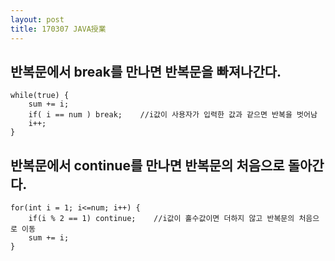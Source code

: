 ```yaml
---
layout: post
title: 170307 JAVA授業
---
```


## 반복문에서 break를 만나면 반복문을 빠져나간다.
```
while(true) {
    sum += i;
    if( i == num ) break;    //i값이 사용자가 입력한 값과 같으면 반복을 벗어남
    i++;
}
```

## 반복문에서 continue를 만나면 반복문의 처음으로 돌아간다.
```
for(int i = 1; i<=num; i++) {
    if(i % 2 == 1) continue;    //i값이 홀수값이면 더하지 않고 반복문의 처음으로 이동
    sum += i;
}
```
